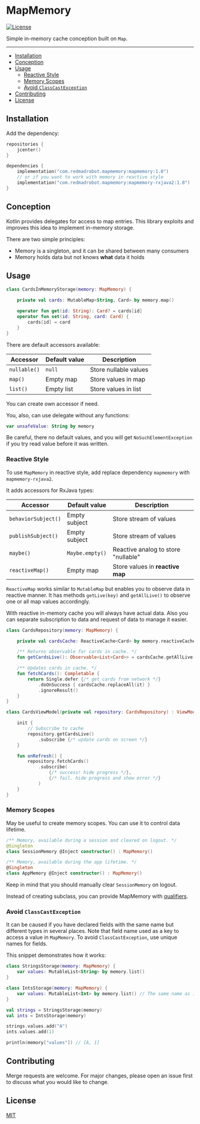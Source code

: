 # MapMemory <GitHub path="RedMadRobot/mapmemory"/>
[![License](https://img.shields.io/github/license/RedMadRobot/mapmemory?style=flat-square)][license]

Simple in-memory cache conception built on `Map`.

---
<!-- START doctoc generated TOC please keep comment here to allow auto update -->
<!-- DON'T EDIT THIS SECTION, INSTEAD RE-RUN doctoc TO UPDATE -->


- [Installation](#installation)
- [Conception](#conception)
- [Usage](#usage)
  - [Reactive Style](#reactive-style)
  - [Memory Scopes](#memory-scopes)
  - [Avoid `ClassCastException`](#avoid-classcastexception)
- [Contributing](#contributing)
- [License](#license)

<!-- END doctoc generated TOC please keep comment here to allow auto update -->

## Installation

Add the dependency:
```kotlin
repositories {
    jcenter()
}

dependencies {
    implementation("com.redmadrobot.mapmemory:mapmemory:1.0")
    // or if you want to work with memory in reactive style
    implementation("com.redmadrobot.mapmemory:mapmemory-rxjava2:1.0")
}
```

## Conception

Kotlin provides delegates for access to map entries.
This library exploits and improves this idea to implement in-memory storage.

There are two simple principles:
- Memory is a singleton, and it can be shared between many consumers
- Memory holds data but not knows **what** data it holds

## Usage

```kotlin
class CardsInMemoryStorage(memory: MapMemory) {

    private val cards: MutableMap<String, Card> by memory.map()

    operator fun get(id: String): Card? = cards[id]
    operator fun set(id: String, card: Card) {
        cards[id] = card
    }
}
```

There are default accessors available:

| Accessor     | Default value | Description           |
|--------------|---------------|-----------------------|
| `nullable()` | `null`        | Store nullable values |
| `map()`      | Empty map     | Store values in map   |
| `list()`     | Empty list    | Store values in list  |

You can create own accessor if need.

You, also, can use delegate without any functions:
```kotlin
var unsafeValue: String by memory
```
Be careful, there no default values, and you will get `NoSuchElementException` if you try read value before it was written.

### Reactive Style

To use `MapMemory` in reactive style, add replace dependency `mapmemory` with `mapmemory-rxjava2`.

It adds accessors for RxJava types:

| Accessor            | Default value   | Description                         |
|---------------------|-----------------|-------------------------------------|
| `behaviorSubject()` | Empty subject   | Store stream of values              |
| `publishSubject()`  | Empty subject   | Store stream of values              |
| `maybe()`           | `Maybe.empty()` | Reactive analog to store "nullable" |
| `reactiveMap()`     | Empty map       | Store values in **reactive map**    |

`ReactiveMap` works similar to `MutableMap` but enables you to observe data in reactive manner.
It has methods `getLive(key)` and `getAllLive()` to observe one or all map values accordingly.

With reactive in-memory cache you will always have actual data.
Also you can separate subscription to data and request of data to manage it easier.
```kotlin
class CardsRepository(memory: MapMemory) {

    private val cardsCache: ReactiveCache<Card> by memory.reactiveCache()

    /** Returns observable for cards in cache. */
    fun getCardsLive(): Observable<List<Card>> = cardsCache.getAllLive()

    /** Updates cards in cache. */
    fun fetchCards(): Completable {
        return Single.defer {/* get cards from network */}
            .doOnSuccess { cardsCache.replaceAll(it) }
            .ignoreResult()
    }
}

class CardsViewModel(private val repository: CardsRepository) : ViewModel() {

    init {
        // Subscribe to cache
        repository.getCardsLive()
            .subscribe {/* update cards on screen */}
    }

    fun onRefresh() {
        repository.fetchCards()
            .subscribe(
                {/* success! hide progress */},
                {/* fail. hide progress and show error */}
            )
    }
}
```

### Memory Scopes

May be useful to create memory scopes.
You can use it to control data lifetime.
```kotlin
/** Memory, available during a session and cleared on logout. */
@Singleton
class SessionMemory @Inject constructor() : MapMemory()

/** Memory, available during the app lifetime. */
@Singleton
class AppMemory @Inject constructor() : MapMemory()
```
Keep in mind that you should manually clear `SessionMemory` on logout.

Instead of creating subclass, you can provide MapMemory with [qualifiers]. 

### Avoid `ClassCastException`

It can be caused if you have declared fields with the same name but different types in several places.
Note that field name used as a key to access a value in `MapMemory`.
To avoid `ClassCastException`, use unique names for fields.

This snippet demonstrates how it works:
```kotlin
class StringsStorage(memory: MapMemory) {
    var values: MutableList<String> by memory.list()
}

class IntsStorage(memory: MapMemory) {
    var values: MutableList<Int> by memory.list() // The same name as in StringsStorage
}

val strings = StringsStorage(memory)
val ints = IntsStorage(memory)

strings.values.add("A")
ints.values.add(1)

println(memory["values"]) // [A, 1]
```

## Contributing
Merge requests are welcome.
For major changes, please open an issue first to discuss what you would like to change.

## License

[MIT][license]

[qualifiers]: https://dagger.dev/dev-guide/#qualifiers
[license]: LICENSE
